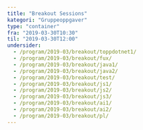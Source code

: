 ```yaml
---
title: "Breakout Sessions"
kategori: "Gruppeoppgaver"
type: "container"
fra: "2019-03-30T10:30"
til: "2019-03-30T12:00"
undersider:
  - /program/2019-03/breakout/toppdotnet1/
  - /program/2019-03/breakout/fux/
  - /program/2019-03/breakout/java1/
  - /program/2019-03/breakout/java2/
  - /program/2019-03/breakout/test/
  - /program/2019-03/breakout/js1/
  - /program/2019-03/breakout/js2/
  - /program/2019-03/breakout/js3/
  - /program/2019-03/breakout/ai1/
  - /program/2019-03/breakout/ai2/
  - /program/2019-03/breakout/pl/
---
```

